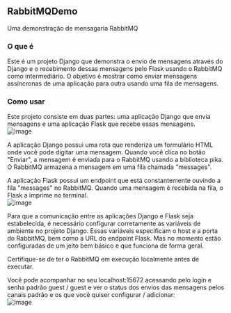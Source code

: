 ## RabbitMQDemo
Uma demonstração de mensagaria RabbitMQ

### O que é
Este é um projeto Django que demonstra o envio de mensagens através do Django e o recebimento dessas mensagens pelo Flask usando o RabbitMQ como intermediário. O objetivo é mostrar como enviar mensagens assíncronas de uma aplicação para outra usando uma fila de mensagens.

### Como usar

Este projeto consiste em duas partes: uma aplicação Django que envia mensagens e uma aplicação Flask que recebe essas mensagens.  
![image](https://github.com/tiago3186/RabbitMQDemo/assets/132753395/84e6f163-ac40-480f-be0d-1a7553930260)

A aplicação Django possui uma rota que renderiza um formulário HTML onde você pode digitar uma mensagem. Quando você clica no botão "Enviar", a mensagem é enviada para o RabbitMQ usando a biblioteca pika. O RabbitMQ armazena a mensagem em uma fila chamada "messages".

A aplicação Flask possui um endpoint que está constantemente ouvindo a fila "messages" no RabbitMQ. Quando uma mensagem é recebida na fila, o Flask a imprime no terminal.  
![image](https://github.com/tiago3186/RabbitMQDemo/assets/132753395/55d81ad8-41fe-477c-bc47-7429b80e28ec)

Para que a comunicação entre as aplicações Django e Flask seja estabelecida, é necessário configurar corretamente as variáveis de ambiente no projeto Django. Essas variáveis especificam o host e a porta do RabbitMQ, bem como a URL do endpoint Flask. Mas no momento estão configuradas de um jeito bem básico e que funciona de forma geral.

Certifique-se de ter o RabbitMQ em execução localmente antes de executar.

Você pode acompanhar no seu localhost:15672 acessando pelo login e senha padrão guest / guest e ver o status dos envios das mensagens pelos canais padrão e os que você quiser configurar / adicionar:  
![image](https://github.com/tiago3186/RabbitMQDemo/assets/132753395/7f3b649d-ef8c-41ea-9e68-572d8953b22f)


